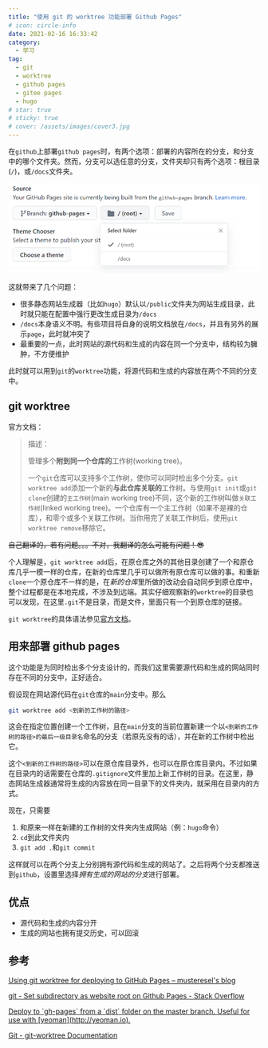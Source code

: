 ```yaml
---
title: "使用 git 的 worktree 功能部署 Github Pages"
# icon: circle-info
date: 2021-02-16 16:33:42
category:
  - 学习
tag:
  - git
  - worktree
  - github pages
  - gitee pages
  - hugo
# star: true
# sticky: true
# cover: /assets/images/cover3.jpg
---
```


在`github`上部署`github pages`时，有两个选项：部署的内容所在的分支，和分支中的哪个文件夹。然而，分支可以选任意的分支，文件夹却只有两个选项：根目录(`/`)，或`/docs`文件夹。

![文件夹只有两个选项](./assets/use-git-worktree-for-github-pages-deploying/github-pages-deploy.png)

这就带来了几个问题：
- 很多静态网站生成器（比如`hugo`）默认以`/public`文件夹为网站生成目录，此时就只能在配置中强行更改生成目录为`/docs`
- `/docs`本身语义不明。有些项目将自身的说明文档放在`/docs`，并且有另外的展示`page`，此时就冲突了
- 最重要的一点，此时网站的源代码和生成的内容在同一个分支中，结构较为臃肿，不方便维护

此时就可以用到`git`的`worktree`功能，将源代码和生成的内容放在两个不同的分支中。

## git worktree
官方文档：
> 描述：
> 
> 管理多个**附到同一个仓库的**工作树(working tree)。
> 
> 一个`git`仓库可以支持多个工作树，使你可以同时检出多个分支。`git worktree add`添加一个新的**与此仓库关联的**工作树。与使用`git init`或`git clone`创建的`主工作树`(main working tree)不同，这个新的工作树叫做`关联工作树`(linked working tree)。一个仓库有一个主工作树（如果不是裸的仓库），和零个或多个关联工作树。当你用完了关联工作树后，使用`git worktree remove`移除它。

~~自己翻译的，若有问题。。。不对，我翻译的怎么可能有问题！:sunglasses:~~

个人理解是，`git worktree add`后，在原仓库之外的其他目录创建了一个和原仓库几乎一模一样的仓库，在新的仓库里几乎可以做所有原仓库可以做的事。和重新`clone`一个原仓库不一样的是，在*新的仓库*里所做的改动会自动同步到原仓库中，整个过程都是在本地完成，不涉及到远端。其实仔细观察新的`worktree`的目录也可以发现，在这里`.git`不是目录，而是文件，里面只有一个到原仓库的链接。

`git worktree`的具体语法参见[官方文档](https://git-scm.com/docs/git-worktree)。

## 用来部署 github pages
这个功能是为同时检出多个分支设计的，而我们这里需要源代码和生成的网站同时存在不同的分支中，正好适合。

假设现在网站源代码在`git`仓库的`main`分支中。那么
```bash
git worktree add <到新的工作树的路径>
```
这会在指定位置创建一个工作树，且在`main`分支的当前位置新建一个以`<到新的工作树的路径>的最后一级目录名`命名的分支（若原先没有的话），并在新的工作树中检出它。

这个`<到新的工作树的路径>`可以在原仓库目录外，也可以在原仓库目录内。不过如果在目录内的话需要在仓库的`.gitignore`文件里加上新工作树的目录。在这里，静态网站生成器通常将生成的内容放在同一目录下的文件夹内，就采用在目录内的方式。

现在，只需要
1. 和原来一样在新建的工作树的文件夹内生成网站（例：`hugo`命令）
2. `cd`到此文件夹内
3. `git add .`和`git commit`

这样就可以在两个分支上分别拥有源代码和生成的网站了。之后将两个分支都推送到`github`，设置里选择*拥有生成的网站的分支*进行部署。

## 优点
- 源代码和生成的内容分开
- 生成的网站也拥有提交历史，可以回滚

## 参考
[Using git worktree for deploying to GitHub Pages – musteresel's blog](https://musteresel.github.io/posts/2018/01/git-worktree-for-deploying.html)

[git - Set subdirectory as website root on Github Pages - Stack Overflow](https://stackoverflow.com/questions/36782467/set-subdirectory-as-website-root-on-github-pages)

[Deploy to \`gh-pages\` from a \`dist\` folder on the master branch. Useful for use with \[yeoman\](http://yeoman.io).](https://gist.github.com/cobyism/4730490)

[Git - git-worktree Documentation](https://git-scm.com/docs/git-worktree)